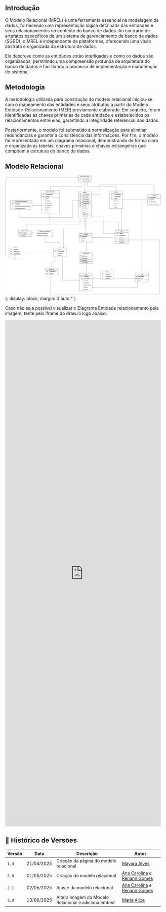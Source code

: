 ## Introdução

O Modelo Relacional (MREL) é uma ferramenta essencial na modelagem de dados, fornecendo uma representação lógica detalhada das entidades e seus relacionamentos no contexto do banco de dados. Ao contrário de artefatos específicos de um sistema de gerenciamento de banco de dados (SGBD), o MREL é independente de plataformas, oferecendo uma visão abstrata e organizada da estrutura de dados. 

Ele descreve como as entidades estão interligadas e como os dados são organizados, permitindo uma compreensão profunda da arquitetura do banco de dados e facilitando o processo de implementação e manutenção do sistema.

## Metodologia 

A metodologia utilizada para construção do modelo relacional iniciou-se com o mapeamento das entidades e seus atributos a partir do Modelo Entidade-Relacionamento (MER) previamente elaborado. Em seguida, foram identificadas as chaves primárias de cada entidade e estabelecidos os relacionamentos entre elas, garantindo a integridade referencial dos dados.

Posteriormente, o modelo foi submetido à normalização para eliminar redundâncias e garantir a consistência das informações. Por fim, o modelo foi representado em um diagrama relacional, demonstrando de forma clara e organizada as tabelas, chaves primárias e chaves estrangeiras que compõem a estrutura do banco de dados.

## Modelo Relacional

![Modelo Relacional](../assets/modelorelacional3.png){:  display: block; margin: 0 auto;" }

Caso não seja possível visualizar o Diagrama Entidade relacionamento pela imagem, tente pelo iframe do draw.io logo abaixo:

<iframe frameborder="0" style="width:100%;height:1637px;" src="https://viewer.diagrams.net/?tags=%7B%7D&lightbox=1&highlight=000000&layers=1&nav=1&title=DER_Prision_Break.drawio&page-id=yQuUzBaqXDNsPbDaUIF-&dark=auto#Uhttps%3A%2F%2Fdrive.google.com%2Fuc%3Fid%3D1wi6IxcUiXtU1OVYFu6NfL4SPxfWGVimA%26export%3Ddownload"></iframe>


## 📑 Histórico de Versões

| **Versão**   |   **Data**   | **Descrição** | **Autor** |
|--------|---------|-----------|--------|
|`1.0`| 21/04/2025 | Criação da página do modelo relacional| [Mayara Alves](https://github.com/Mayara-tech)| 
|`2.0`| 01/05/2025 | Criação do modelo relacional| [Ana Carolina](https://github.com/anawcarol) e [Renann Gomes](https://github.com/renannOgomes)|
|`2.1`| 02/05/2025 | Ajuste do modelo relacional| [Ana Carolina](https://github.com/anawcarol) e [Renann Gomes](https://github.com/renannOgomes)|
|`3.0`| 13/06/2025 | Altera imagem do Modelo Relacional e adiciona embed | [Maria Alice](https://github.com/Maliz30)| 
